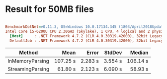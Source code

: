 # Result for 50MB files
``` ini

BenchmarkDotNet=v0.11.3, OS=Windows 10.0.17134.345 (1803/April2018Update/Redstone4)
Intel Core i5-6200U CPU 2.30GHz (Skylake), 1 CPU, 4 logical and 2 physical cores
  [Host]     : .NET Framework 4.7.2 (CLR 4.0.30319.42000), 32bit LegacyJIT-v4.7.3190.0
  DefaultJob : .NET Framework 4.7.2 (CLR 4.0.30319.42000), 32bit LegacyJIT-v4.7.3190.0


```
|           Method |     Mean |   Error |  StdDev |   Median |
|----------------- |---------:|--------:|--------:|---------:|
|  InMemoryParsing | 107.25 s | 2.283 s | 3.554 s | 106.14 s |
| StreamingParsing |  61.80 s | 2.123 s | 6.090 s |  58.93 s |
